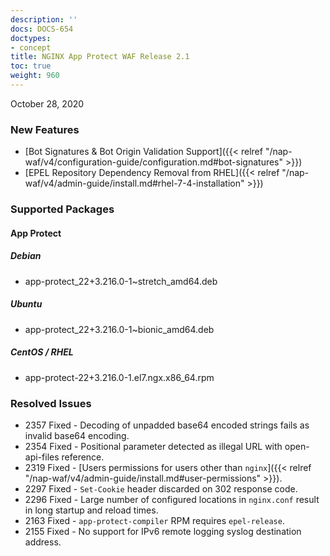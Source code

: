 ```yaml
---
description: ''
docs: DOCS-654
doctypes:
- concept
title: NGINX App Protect WAF Release 2.1
toc: true
weight: 960
---
```


October 28, 2020

### New Features

- [Bot Signatures & Bot Origin Validation Support]({{< relref "/nap-waf/v4/configuration-guide/configuration.md#bot-signatures" >}})
- [EPEL Repository Dependency Removal from RHEL]({{< relref "/nap-waf/v4/admin-guide/install.md#rhel-7-4-installation" >}})

### Supported Packages

#### App Protect

##### Debian

- app-protect_22+3.216.0-1~stretch_amd64.deb

##### Ubuntu

- app-protect_22+3.216.0-1~bionic_amd64.deb

##### CentOS / RHEL

- app-protect-22+3.216.0-1.el7.ngx.x86_64.rpm

### Resolved Issues

- 2357 Fixed - Decoding of unpadded base64 encoded strings fails as invalid base64 encoding.
- 2354 Fixed - Positional parameter detected as illegal URL with open-api-files reference.
- 2319 Fixed - [Users permissions for users other than `nginx`]({{< relref "/nap-waf/v4/admin-guide/install.md#user-permissions" >}}).
- 2297 Fixed - `Set-Cookie` header discarded on 302 response code.
- 2296 Fixed - Large number of configured locations in `nginx.conf` result in long startup and reload times.
- 2163 Fixed - `app-protect-compiler` RPM requires `epel-release`.
- 2155 Fixed - No support for IPv6 remote logging syslog destination address.
